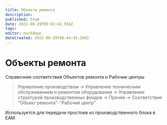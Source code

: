 ```yaml
---
title: Объекты ремонта
description: 
published: true
date: 2022-08-29T09:02:42.934Z
tags: 
editor: markdown
dateCreated: 2022-08-29T08:44:45.264Z
---
```

# Объекты ремонта

Справочник соответствия Объектов ремонта и Рабочие центры

>Управление производством → Управление техническим обслуживанием и ремонтом оборудования → Управление структурой производственных фондов → Прочее → Соответствие "Объект ремонта"-"Рабочий центр"

Используется для передачи простоев из производственного блока в EAM
